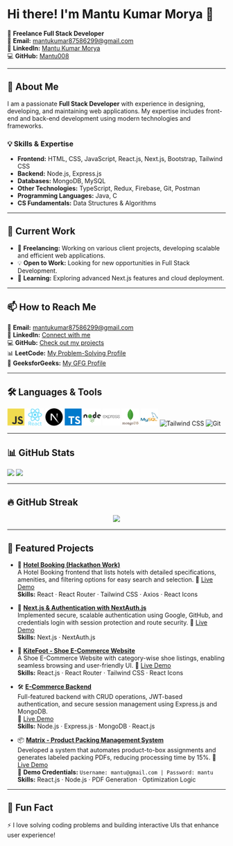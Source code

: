 # Hi there! I'm Mantu Kumar Morya 👋

📍 **Freelance Full Stack Developer**  
📧 **Email:** [mantukumar87586299@gmail.com](mailto:mantukumar87586299@gmail.com)  
🔗 **LinkedIn:** [Mantu Kumar Morya](https://www.linkedin.com/in/mantu-kumar-morya-011927253/)  
💻 **GitHub:** [Mantu008](https://github.com/Mantu008)  

---

## 🚀 About Me

I am a passionate **Full Stack Developer** with experience in designing, developing, and maintaining web applications. My expertise includes front-end and back-end development using modern technologies and frameworks.

### 💡 Skills & Expertise

- **Frontend:** HTML, CSS, JavaScript, React.js, Next.js, Bootstrap, Tailwind CSS  
- **Backend:** Node.js, Express.js  
- **Databases:** MongoDB, MySQL  
- **Other Technologies:** TypeScript, Redux, Firebase, Git, Postman  
- **Programming Languages:** Java, C  
- **CS Fundamentals:** Data Structures & Algorithms  

---

## 💼 Current Work

- 🌱 **Freelancing:** Working on various client projects, developing scalable and efficient web applications.  
- 💡 **Open to Work:** Looking for new opportunities in Full Stack Development.  
- 📖 **Learning:** Exploring advanced Next.js features and cloud deployment.

---

## 📫 How to Reach Me

📩 **Email:** [mantukumar87586299@gmail.com](mailto:mantukumar87586299@gmail.com)  
🔗 **LinkedIn:** [Connect with me](https://www.linkedin.com/in/mantu-kumar-morya-011927253/)  
💻 **GitHub:** [Check out my projects](https://github.com/Mantu008)  
📊 **LeetCode:** [My Problem-Solving Profile](https://leetcode.com/Mantu088/)  
📖 **GeeksforGeeks:** [My GFG Profile](https://auth.geeksforgeeks.org/user/mantu088)  

---

## 🛠️ Languages & Tools

<p align="left">
  <img src="https://raw.githubusercontent.com/devicons/devicon/master/icons/javascript/javascript-original.svg" alt="JavaScript" width="40" height="40"/>
  <img src="https://raw.githubusercontent.com/devicons/devicon/master/icons/react/react-original-wordmark.svg" alt="React" width="40" height="40"/>
  <img src="https://raw.githubusercontent.com/devicons/devicon/master/icons/nextjs/nextjs-original.svg" alt="Next.js" width="40" height="40"/>
  <img src="https://raw.githubusercontent.com/devicons/devicon/master/icons/typescript/typescript-original.svg" alt="TypeScript" width="40" height="40"/>
  <img src="https://raw.githubusercontent.com/devicons/devicon/master/icons/nodejs/nodejs-original-wordmark.svg" alt="Node.js" width="40" height="40"/>
  <img src="https://raw.githubusercontent.com/devicons/devicon/master/icons/express/express-original-wordmark.svg" alt="Express.js" width="40" height="40"/>
  <img src="https://raw.githubusercontent.com/devicons/devicon/master/icons/mongodb/mongodb-original-wordmark.svg" alt="MongoDB" width="40" height="40"/>
  <img src="https://raw.githubusercontent.com/devicons/devicon/master/icons/mysql/mysql-original-wordmark.svg" alt="MySQL" width="40" height="40"/>
  <img src="https://www.vectorlogo.zone/logos/tailwindcss/tailwindcss-icon.svg" alt="Tailwind CSS" width="40" height="40"/>
  <img src="https://www.vectorlogo.zone/logos/git-scm/git-scm-icon.svg" alt="Git" width="40" height="40"/>
</p>

---

## 📊 GitHub Stats

<p>
  <img src="https://github-readme-stats.vercel.app/api?username=Mantu008&show_icons=true&theme=tokyonight" width="49%" />
  <img src="https://github-readme-stats.vercel.app/api/top-langs?username=Mantu008&show_icons=true&theme=tokyonight&layout=compact" width="49%" />
</p>

---

## 🔥 GitHub Streak

<p align="center">
  <img src="https://github-readme-streak-stats.herokuapp.com/?user=Mantu008&theme=tokyonight" />
</p>

---

## 📌 Featured Projects

- 🚀 **[Hotel Booking (Hackathon Work)](https://github.com/Mantu008/Web-Horizon-Hackthone)**  
  A Hotel Booking frontend that lists hotels with detailed specifications, amenities, and filtering options for easy search and selection.
  🔗 [Live Demo](https://web-horizon-hackthone.vercel.app/)  
  **Skills:** React · React Router · Tailwind CSS · Axios · React Icons

- 🔐 **[Next.js & Authentication with NextAuth.js](https://github.com/Mantu008/NEXT-AUTH-V5)**  
  Implemented secure, scalable authentication using Google, GitHub, and credentials login with session protection and route security.
  🔗 [Live Demo](https://next-auth-v5-six-lake.vercel.app/)   
  **Skills:** Next.js · NextAuth.js

- 👟 **[KiteFoot - Shoe E-Commerce Website](https://github.com/Mantu008/Shoes-E_Comm)**  
  A Shoe E-Commerce Website with category-wise shoe listings, enabling seamless browsing and user-friendly UI.
  🔗 [Live Demo](https://www.kitefoot.com/)   
  **Skills:** React.js · React Router · Tailwind CSS · React Icons

- 🛠️ **[E-Commerce Backend](https://github.com/Mantu008/E-commerce-Backend)**  
  Full-featured backend with CRUD operations, JWT-based authentication, and secure session management using Express.js and MongoDB.  
  🔗 [Live Demo](https://e-commerce-mern-frontant.vercel.app/)  
  **Skills:** Node.js · Express.js · MongoDB · React.js

- 📦 **[Matrix - Product Packing Management System](https://github.com/Mantu008/product)**  
  Developed a system that automates product-to-box assignments and generates labeled packing PDFs, reducing processing time by 15%.
  🔗 [Live Demo](https://vergin-matrix-frontend.vercel.app/)  
  🔐 **Demo Credentials:** `Username: mantu@gmail.com | Password: mantu`  
  **Skills:** React.js · Node.js · PDF Generation · Optimization Logic

---

## 🎯 Fun Fact

⚡ I love solving coding problems and building interactive UIs that enhance user experience!
